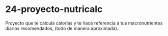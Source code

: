 # 24-proyecto-nutricalc
Proyecto que te calcula calorías y te hace referencia a tus macronutrientes diarios recomendados, (todo de manera aproximada).
